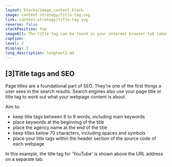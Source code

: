 ```yaml
---
layout: blocks/image_content_block
image: content-strategy/title-tag.svg
link: content-strategy/title-tag.svg
reverse: false
stackPosition: top
imageAlt: The title tag can be found in your internet browser tab (above the URL). In this example, the title tag for 'YouTube' is shown above the URL address on a separate tab.
caption: 
level: 2
display: 3
long_description: longtext2.md
---
```

## [3]Title tags and SEO
Page titles are a foundational part of SEO. They're one of the first things a user sees in the search results. Search engines also use your page title or title tag to work out what your webpage content is about.

Aim to:
- keep title tags between 6 to 9 words, including main keywords
- place keywords at the beginning of the title
- place the agency name at the end of the title
- keep titles below 70 characters, including spaces and symbols
- place your title tags within the header section of the source code of each webpage

In this example, the title tag for 'YouTube' is shown above the URL address on a separate tab.

